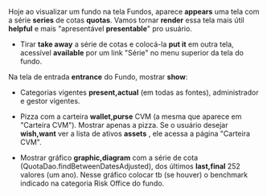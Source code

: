 Hoje ao visualizar um fundo na tela Fundos, aparece **appears** uma tela com a série **series** de cotas **quotas**. Vamos tornar **render** essa tela mais útil **helpful** e mais "apresentável **presentable**" pro usuário.

- Tirar **take away** a série de cotas e colocá-la **put it** em outra tela, acessível **available** por um link "Série" no menu superior da tela do fundo.

Na tela de entrada **entrance** do Fundo, mostrar **show**:

- Categorias vigentes **present,actual** (em todas as fontes), administrador e gestor vigentes.

- Pizza com a carteira **wallet,purse** CVM (a mesma que aparece em "Carteira CVM"). Mostrar apenas a pizza. Se o usuário desejar **wish,want** ver a lista de ativos **assets** , ele acessa a página "Carteira CVM".

- Mostrar gráfico **graphic,diagram** com a série de cota (QuotaDao.findBetweenDatesAdjusted), dos últimos **last,final** 252 valores (um ano). Nesse gráfico colocar tb (se houver) o benchmark indicado na categoria Risk Office do fundo.

